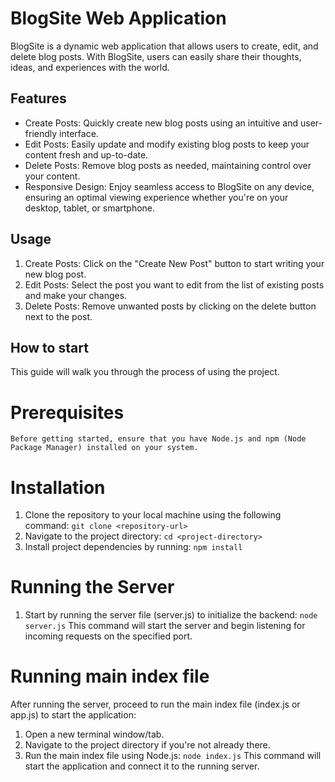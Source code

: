 # BlogSite Web Application
BlogSite is a dynamic web application that allows users to create, edit, and delete blog posts. With BlogSite, users can easily share their thoughts, ideas, and experiences with the world.

## Features
- Create Posts: Quickly create new blog posts using an intuitive and user-friendly interface.
- Edit Posts: Easily update and modify existing blog posts to keep your content fresh and up-to-date.
- Delete Posts: Remove blog posts as needed, maintaining control over your content.
- Responsive Design: Enjoy seamless access to BlogSite on any device, ensuring an optimal viewing experience whether you're on your desktop, tablet, or smartphone.


## Usage
1. Create Posts: Click on the "Create New Post" button to start writing your new blog post.
2. Edit Posts: Select the post you want to edit from the list of existing posts and make your changes.
3. Delete Posts: Remove unwanted posts by clicking on the delete button next to the post.


## How to start
This guide will walk you through the process of using the project.

  # Prerequisites
    Before getting started, ensure that you have Node.js and npm (Node Package Manager) installed on your system.
  # Installation
  1. Clone the repository to your local machine using the following command:
      `git clone <repository-url>`
  2. Navigate to the project directory:
      `cd <project-directory>`
  3. Install project dependencies by running:
      `npm install`

  # Running the Server
  1. Start by running the server file (server.js) to initialize the backend:
      `node server.js`
This command will start the server and begin listening for incoming requests on the specified port.

  # Running main index file
  After running the server, proceed to run the main index file (index.js or app.js) to start the application:
  1. Open a new terminal window/tab.
  2. Navigate to the project directory if you're not already there.
  3. Run the main index file using Node.js:
       `node index.js`
This command will start the application and connect it to the running server.

